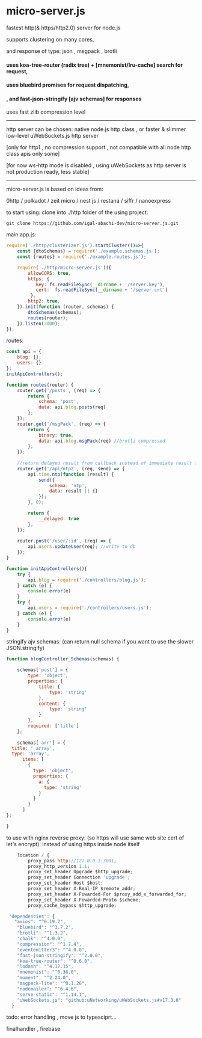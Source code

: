 # micro-server.js
fastest http(&amp; https/http2.0) server for node.js

supports clustering on many cores, 

and response of type: json , msgpack , brotli

#### uses koa-tree-router (radix tree) + [mnemonist/lru-cache] search for request,

#### uses bluebird promises for request dispatching,

####  , and fast-json-stringify [ajv schemas] for responses

uses fast zlib compression level
___

http server can be chosen: native node.js http class , or faster & slimmer low-level uWebSockets.js http server

[only for http1 , no compression support , not compatible with all node http class apis only some]

[for now ws-http mode is disabled , using uWebSockets as http server is not production ready, less stable]

___

micro-server.js is based on ideas from: 

0http / polkadot / zeit micro / nest js / restana / siffr / nanoexpress

to start using: 
clone into ./http folder of the using project:
```
git clone https://github.com/igal-abachi-dev/micro-server.js.git
```

main app.js:
```javascript
require('./http/clusterizer.js').startCluster(()=>{
    const {dtoSchemas} = require('./example.schemas.js');
    const {routes} = require('./example.routes.js');

    require('./http/micro-server.js')({
        allowCORS: true,
        https: {
           key: fs.readFileSync(__dirname + '/server.key'),
           cert:  fs.readFileSync(__dirname + '/server.crt')
         },
        http2: true,
    }).init(function (router, schemas) {
        dtoSchemas(schemas);
        routes(router);
    }).listen(3000);
});
```

routes:
```javascript
const api = {
    blog: {},
    users: {}
};
initApiControllers();

function routes(router) {
    router.get('/posts', (req) => {
        return {
            schema: 'post',
            data: api.blog.posts(req)
        };
    });
    router.get('/msgPack', (req) => {
        return {
            binary: true,
            data: api.blog.msgPack(req) //brotli compressed
        };
    });
    
    //return delayed result from callback instead of immediate result from return val;\
    router.get('/api/ntp2', (req, send) => {
        api.time.ntp(function (result) {
            send({
                schema: 'ntp',
                data: result || {}
            });
        }, 0);

        return {
            __delayed: true
        };
    });
    
    router.post('/user/:id', (req) => {
        api.users.updateUser(req); //write to db
    });
}

function initApiControllers(){
    try {
        api.blog = require('./controllers/blog.js');
    } catch (e) {
        console.error(e)
    }
    try {
        api.users = require('./controllers/users.js');
    } catch (e) {
        console.error(e)
    }
}

```

stringify ajv schemas: (can return null schema if you want to use the slower JSON.stringify)
```javascript
function blogController_Schemas(schemas) {

    schemas['post'] = {
        type: 'object',
        properties: {
            title: {
                type: 'string'
            },
            content: {
                type: 'string'
            }
        },
        required: ['title']
    };
    
    schemas['arr'] = {
  title: ' array',
  type: 'array',
      items: [
        {
          type: 'object',
          properties: {
            a: {
              type: 'string'
            }
          }
        }
      ]
};

}

```

to use with nginx reverse proxy: (so https will use same web site cert of let's encrypt):
instead of using https inside node itself
```javascript
	location / {
        proxy_pass http://127.0.0.1:3001;
        proxy_http_version 1.1;
        proxy_set_header Upgrade $http_upgrade;
        proxy_set_header Connection 'upgrade';
        proxy_set_header Host $host;
		proxy_set_header X-Real-IP $remote_addr;
        proxy_set_header X-Fowarded-For $proxy_add_x_forwarded_for;
        proxy_set_header X-Fowarded-Proto $scheme;
        proxy_cache_bypass $http_upgrade;
 ```

```javascript
 "dependencies": {
   "axios": "^0.19.2",
    "bluebird": "^3.7.2",
    "brotli": "^1.3.2",
    "chalk": "^4.0.0",
    "compression": "^1.7.4",
    "eventemitter3": "^4.0.0",
    "fast-json-stringify": "^2.0.0",
    "koa-tree-router": "^0.6.0",
    "lodash": "^4.17.15",
    "mnemonist": "^0.36.0",
    "moment": "^2.24.0",
    "msgpack-lite": "^0.1.26",
    "nodemailer": "^6.4.6",
    "serve-static": "^1.14.1",
    "uWebSockets.js": "github:uNetworking/uWebSockets.js#v17.3.0"
  }
```


todo: error handling  , move js to typesciprt...

finalhandler , firebase
